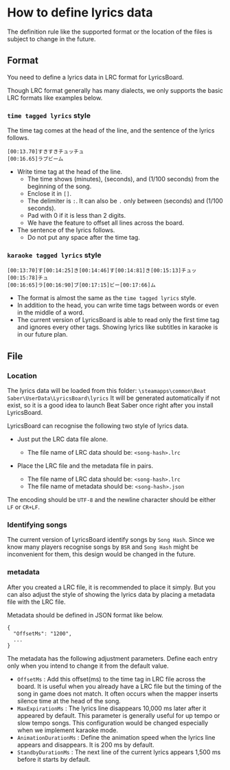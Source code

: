 # How to define lyrics data

The definition rule like the supported format or the location of the files is subject to change in the future.

## Format

You need to define a lyrics data in LRC format for LyricsBoard.

Though LRC format generally has many dialects, we only supports the basic LRC formats like examples below.

### `time tagged lyrics` style
The time tag comes at the head of the line, and the sentence of the lyrics follows.

```
[00:13.70]すきすきチュッチュ
[00:16.65]ラブビーム
```

- Write time tag at the head of the line.
  - The time shows (minutes), (seconds), and (1/100 seconds) from the beginning of the song.
  - Enclose it in `[]`.
  - The delimiter is `:`. It can also be `.` only between (seconds) and (1/100 seconds).
  - Pad with 0 if it is less than 2 digits.
  - We have the feature to offset all lines across the board.
- The sentence of the lyrics follows.
  - Do not put any space after the time tag.


### `karaoke tagged lyrics` style
```
[00:13:70]す[00:14:25]き[00:14:46]す[00:14:81]き[00:15:13]チュッ[00:15:78]チュ
[00:16:65]ラ[00:16:90]ブ[00:17:15]ビー[00:17:66]ム
```

- The format is almost the same as the `time tagged lyrics` style.
- In addition to the head, you can write time tags between words or even in the middle of a word.
- The current version of LyricsBoard is able to read only the first time tag and ignores every other tags. Showing lyrics like subtitles in karaoke is in our future plan.


## File

### Location

The lyrics data will be loaded from this folder: `\steamapps\common\Beat Saber\UserData\LyricsBoard\lyrics`
It will be generated automatically if not exist, so it is a good idea to launch Beat Saber once right after you install LyricsBoard.

LyricsBoard can recognise the following two style of lyrics data.

- Just put the LRC data file alone.
  - The file name of LRC data should be: `<song-hash>.lrc`

- Place the LRC file and the metadata file in pairs.
  - The file name of LRC data should be: `<song-hash>.lrc`
  - The file name of metadata should be: `<song-hash>.json`

The encoding should be `UTF-8` and the newline character should be either `LF` or `CR+LF`.

### Identifying songs

The current version of LyricsBoard identify songs by `Song Hash`.
Since we know many players recognise songs by `BSR` and `Song Hash` might be inconvenient for them, this design would be changed in the future.

### metadata

After you created a LRC file, it is recommended to place it simply.
But you can also adjust the style of showing the lyrics data by placing a metadata file with the LRC file.

Metadata should be defined in JSON format like below.

```
{
  "OffsetMs": "1200",
  ...
}
```

The metadata has the following adjustment parameters. Define each entry only when you intend to change it from the default value.

- `OffsetMs` : Add this offset(ms) to the time tag in LRC file across the board. It is useful when you already have a LRC file but the timing of the song in game does not match. It often occurs when the mapper inserts silence time at the head of the song.
- `MaxExpirationMs` : The lyrics line disappears 10,000 ms later after it appeared by default. This parameter is generally useful for up tempo or slow tempo songs. This configuration would be changed especially when we implement karaoke mode.
- `AnimationDurationMs` : Define the animation speed when the lyrics line appears and disappears. It is 200 ms by default.
- `StandbyDurationMs` : The next line of the current lyrics appears 1,500 ms before it starts by default.
